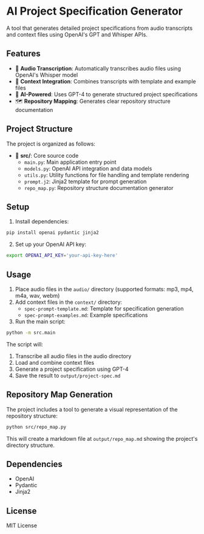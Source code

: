 # AI Project Specification Generator

A tool that generates detailed project specifications from audio transcripts and context files using OpenAI's GPT and Whisper APIs.

## Features

- 🎤 **Audio Transcription**: Automatically transcribes audio files using OpenAI's Whisper model
- 📝 **Context Integration**: Combines transcripts with template and example files
- 🤖 **AI-Powered**: Uses GPT-4 to generate structured project specifications
- 🗺️ **Repository Mapping**: Generates clear repository structure documentation

## Project Structure

The project is organized as follows:

- 📁 **src/**: Core source code
  - `main.py`: Main application entry point
  - `models.py`: OpenAI API integration and data models
  - `utils.py`: Utility functions for file handling and template rendering
  - `prompt.j2`: Jinja2 template for prompt generation
  - `repo_map.py`: Repository structure documentation generator

## Setup

1. Install dependencies:
```bash
pip install openai pydantic jinja2
```

2. Set up your OpenAI API key:
```bash
export OPENAI_API_KEY='your-api-key-here'
```

## Usage

1. Place audio files in the `audio/` directory (supported formats: mp3, mp4, m4a, wav, webm)
2. Add context files in the `context/` directory:
   - `spec-prompt-template.md`: Template for specification generation
   - `spec-prompt-examples.md`: Example specifications
3. Run the main script:
```bash
python -m src.main
```

The script will:
1. Transcribe all audio files in the audio directory
2. Load and combine context files
3. Generate a project specification using GPT-4
4. Save the result to `output/project-spec.md`

## Repository Map Generation

The project includes a tool to generate a visual representation of the repository structure:

```bash
python src/repo_map.py
```

This will create a markdown file at `output/repo_map.md` showing the project's directory structure.

## Dependencies

- OpenAI
- Pydantic
- Jinja2

## License

MIT License
